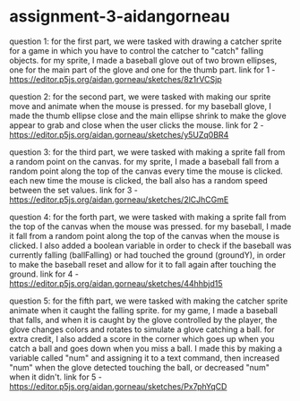 # assignment-3-aidangorneau

question 1: for the first part, we were tasked with drawing a catcher sprite for a game in which you have to control the catcher to "catch" falling objects. for my sprite, I made a baseball glove out of two brown ellipses, one for the main part of the glove and one for the thumb part. 
link for 1 - https://editor.p5js.org/aidan.gorneau/sketches/8z1rVCSjp

question 2: for the second part, we were tasked with making our sprite move and animate when the mouse is pressed. for my baseball glove, I made the thumb ellipse close and the main ellipse shrink to make the glove appear to grab and close when the user clicks the mouse. 
link for 2 - https://editor.p5js.org/aidan.gorneau/sketches/y5UZq0BR4

question 3: for the third part, we were tasked with making a sprite fall from a random point on the canvas. for my sprite, I made a baseball fall from a random point along the top of the canvas every time the mouse is clicked. each new time the mouse is clicked, the ball also has a random speed between the set values. 
link for 3 - https://editor.p5js.org/aidan.gorneau/sketches/2lCJhCGmE

question 4: for the forth part, we were tasked with making a sprite fall from the top of the canvas when the mouse was pressed. for my baseball, I made it fall from a random point along the top of the canvas when the mouse is clicked. I also added a boolean variable in order to check if the baseball was currently falling (ballFalling) or had touched the ground (groundY), in order to make the baseball reset and allow for it to fall again after touching the ground. 
link for 4 - https://editor.p5js.org/aidan.gorneau/sketches/44hhbjd15

question 5: for the fifth part, we were tasked with making the catcher sprite animate when it caught the falling sprite. for my game, I made a baseball that falls, and when it is caught by the glove controlled by the player, the glove changes colors and rotates to simulate a glove catching a ball. for extra credit, I also added a score in the corner which goes up when you catch a ball and goes down when you miss a ball. I made this by making a variable called "num" and assigning it to a text command, then increased "num" when the glove detected touching the ball, or decreased "num" when it didn't. 
link for 5 - https://editor.p5js.org/aidan.gorneau/sketches/Px7phYqCD
